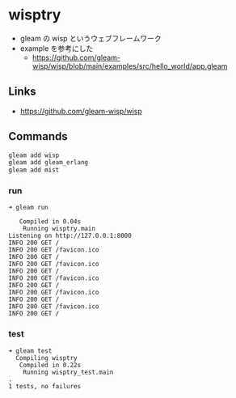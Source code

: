 # wisptry

- gleam の wisp というウェブフレームワーク
- example を参考にした
  - https://github.com/gleam-wisp/wisp/blob/main/examples/src/hello_world/app.gleam

## Links
- https://github.com/gleam-wisp/wisp

## Commands
```bash
gleam add wisp
gleam add gleam_erlang
gleam add mist
```

### run
```console
➜ gleam run

   Compiled in 0.04s
    Running wisptry.main
Listening on http://127.0.0.1:8000
INFO 200 GET /
INFO 200 GET /favicon.ico
INFO 200 GET /
INFO 200 GET /favicon.ico
INFO 200 GET /
INFO 200 GET /favicon.ico
INFO 200 GET /
INFO 200 GET /favicon.ico
INFO 200 GET /
INFO 200 GET /favicon.ico
INFO 200 GET /
```

### test
```console
➜ gleam test
  Compiling wisptry
   Compiled in 0.22s
    Running wisptry_test.main
.
1 tests, no failures
```
